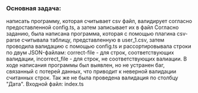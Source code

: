 <h3>Основная задача:</h3>
<span>написать программу, которая считывает csv файл, валидирует согласно предоставленной config.ts, а затем записывает их в файл</span>
<span>Согласно заданию, была написана программа, которая с помощью плагина csv-parse считывала таблицу, представленную в user_1.csv, затем проводила валидацию с помощью config.ts и рассортировывала строки по двум JSON-файлам: correct-file - для строк, соответствующих валидации, incorrect_file - для строк, не соответствующих валиации.</span>
<span>В ходе написания программы был выявлен, но не устранен баг, связанный с потерей данных, что приводит к неверной валидации считанных строк. Так же не была проведена валидация по столбцу "Дата".</span>
Входной файл: index.ts
